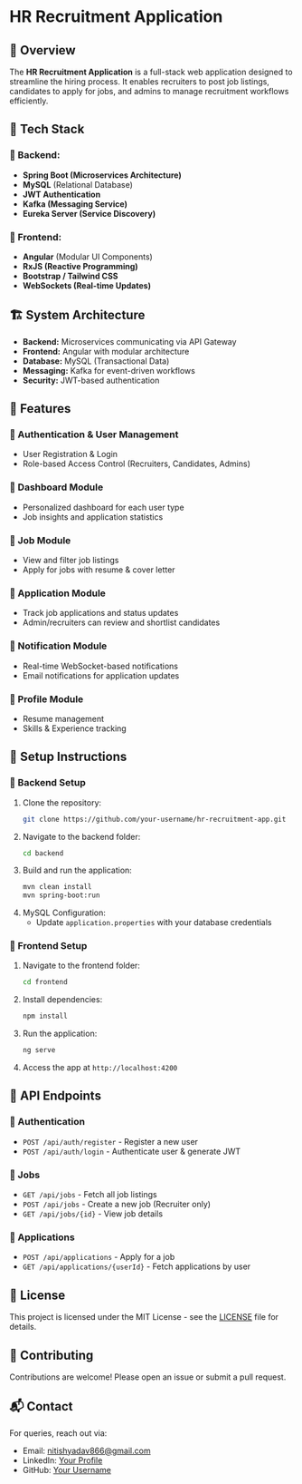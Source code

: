 # HR Recruitment Application

## 📌 Overview
The **HR Recruitment Application** is a full-stack web application designed to streamline the hiring process. It enables recruiters to post job listings, candidates to apply for jobs, and admins to manage recruitment workflows efficiently.

## 🚀 Tech Stack
### 🔹 Backend:
- **Spring Boot (Microservices Architecture)**
- **MySQL** (Relational Database)
- **JWT Authentication**
- **Kafka (Messaging Service)**
- **Eureka Server (Service Discovery)**

### 🔹 Frontend:
- **Angular** (Modular UI Components)
- **RxJS (Reactive Programming)**
- **Bootstrap / Tailwind CSS**
- **WebSockets (Real-time Updates)**

## 🏗️ System Architecture
- **Backend:** Microservices communicating via API Gateway
- **Frontend:** Angular with modular architecture
- **Database:** MySQL (Transactional Data)
- **Messaging:** Kafka for event-driven workflows
- **Security:** JWT-based authentication

## 🔑 Features
### 🔹 Authentication & User Management
- User Registration & Login
- Role-based Access Control (Recruiters, Candidates, Admins)

### 🔹 Dashboard Module
- Personalized dashboard for each user type
- Job insights and application statistics

### 🔹 Job Module
- View and filter job listings
- Apply for jobs with resume & cover letter

### 🔹 Application Module
- Track job applications and status updates
- Admin/recruiters can review and shortlist candidates

### 🔹 Notification Module
- Real-time WebSocket-based notifications
- Email notifications for application updates

### 🔹 Profile Module
- Resume management
- Skills & Experience tracking

## 🔧 Setup Instructions
### 🔹 Backend Setup
1. Clone the repository:
   ```bash
   git clone https://github.com/your-username/hr-recruitment-app.git
   ```
2. Navigate to the backend folder:
   ```bash
   cd backend
   ```
3. Build and run the application:
   ```bash
   mvn clean install
   mvn spring-boot:run
   ```
4. MySQL Configuration:
   - Update `application.properties` with your database credentials

### 🔹 Frontend Setup
1. Navigate to the frontend folder:
   ```bash
   cd frontend
   ```
2. Install dependencies:
   ```bash
   npm install
   ```
3. Run the application:
   ```bash
   ng serve
   ```
4. Access the app at `http://localhost:4200`

## 📌 API Endpoints
### 🔹 Authentication
- `POST /api/auth/register` - Register a new user
- `POST /api/auth/login` - Authenticate user & generate JWT

### 🔹 Jobs
- `GET /api/jobs` - Fetch all job listings
- `POST /api/jobs` - Create a new job (Recruiter only)
- `GET /api/jobs/{id}` - View job details

### 🔹 Applications
- `POST /api/applications` - Apply for a job
- `GET /api/applications/{userId}` - Fetch applications by user

## 📜 License
This project is licensed under the MIT License - see the [LICENSE](LICENSE) file for details.

## 🤝 Contributing
Contributions are welcome! Please open an issue or submit a pull request.

## 📬 Contact
For queries, reach out via:
- Email: nitishyadav866@gmail.com
- LinkedIn: [Your Profile](https://linkedin.com/in/your-profile)
- GitHub: [Your Username](https://github.com/your-username)
